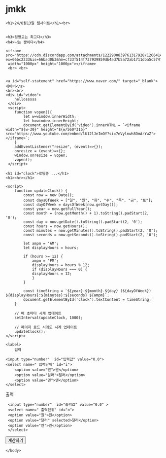 # jmkk

<!DOCTYPE html>
<html lang="en">
<head>
    <meta charset="UTF-8">
    <meta http-equiv="X-UA-Compatible" content="IE=edge">
    <meta name="viewport" content="width=device-width, initial-scale=1.0">
    <title>웹사이트 개발</title>
</head>
<body>



    <h1>24/8월13일 웹사이트</h1><br>


    <h3>정명교는 최고다</h3>
    <h4>나는 짱이다</h4>

    <iframe src="https://cdn.discordapp.com/attachments/1222900839761317928/1266414540686626847/ba9dd1d7344833f5.png?ex=66bc2233&is=66bad0b3&hm=cf33f514f737939859db4ad7b5a72ab1711dba5c574f1326aa98b362a6f3a7f1&"
     width="1000px" height="1000px"></iframe>
     <br> <br>


    <a id="self-statement" href="https://www.naver.com/" target="_blank">네이버</a>
    <br><br>
    <div id="video">
        hellosssss
     </div>
     <script>
        function vopen(){
            let w=window.innerWidth;
            let h=window.innerHeight;
            document.getElementById('video').innerHTML = `<iframe width="${w-30}" height="${w/560*315}" src="https://www.youtube.com/embed/lU12lJeImOY?si=7eVylnwh8OmArYwZ"></iframe>`;
        }
        addEventListener("resize", (event)=>{});
        onresize = (event)=>{};
        window.onresize = vopen;
        vopen();
     </script>

    <h1 id="clock">로딩중 ...</h1>
    <h1><hr></h1>

    <script>
        function updateClock() {
            const now = new Date();
            const daysOfWeek = ["일", "월", "화", "수", "목", "금", "토"];
            const dayOfWeek = daysOfWeek[now.getDay()];
            const year = now.getFullYear();
            const month = (now.getMonth() + 1).toString().padStart(2, '0');
            const day = now.getDate().toString().padStart(2, '0');
            const hours = now.getHours();
            const minutes = now.getMinutes().toString().padStart(2, '0');
            const seconds = now.getSeconds().toString().padStart(2, '0');

            let ampm = 'AM';
            let displayHours = hours;

            if (hours >= 12) {
                ampm = 'PM';
                displayHours = hours % 12;
                if (displayHours === 0) {
                displayHours = 12;
                }
            }

            const timeString = `${year}-${month}-${day} (${dayOfWeek}) ${displayHours}:${minutes}:${seconds} ${ampm}`;
            document.getElementById('clock').textContent = timeString;
        }

        // 매 초마다 시계 업데이트
        setInterval(updateClock, 1000);

        // 페이지 로드 시에도 시계 업데이트
        updateClock();
    </script>

    <label>
        입력

    <input type="number"  id="입력값" value="0.0">
    <select name=" 입력단위" id="i">
        <option value="원">원</option>
        <option value="달러">달러</option>
        <option value="엔">엔</option>
    </select>
 </label>

 <label>
    출력

     <input type="number"  id="출력값" value="0.0" >
     <select name=" 출력단위" id="o">
     <option value="원">원</option>
     <option value="달러" selected>달러</option>
     <option value="엔">엔</option>
     </select>
 </label>


 <button onclick="calc()">계산하기</button>
 <script>
    function calc(){
        let inumb = document.getElementById("입력값").value;
        let onumb = document.getElementById("출력값");

        let ii = document.getElementById("i");
        let oo = document.getElementById("o");
        switch(ii.value){
            case "원":
                if(oo.value == "달러"){
                    onumb.value = inumb/(137.700000);                
                }else if(oo.value == "엔"){
                    onumb.value = inumb/(9.277963);
                }else{
                    onumb.value = inumb;
                }
                break;
            case "달러": 
                break;
        }
    }
 </script>
    </body>
</body>
</html>
